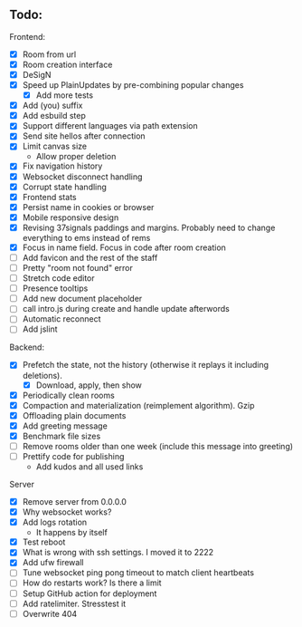## Todo:

Frontend:

- [x] Room from url
- [x] Room creation interface
- [x] DeSigN
- [x] Speed up PlainUpdates by pre-combining popular changes
    - [x] Add more tests
- [x] Add (you) suffix
- [x] Add esbuild step
- [x] Support different languages via path extension
- [x] Send site hellos after connection
- [x] Limit canvas size
    - Allow proper deletion
- [x] Fix navigation history
- [x] Websocket disconnect handling
- [x] Corrupt state handling
- [x] Frontend stats
- [x] Persist name in cookies or browser
- [x] Mobile responsive design
- [x] Revising 37signals paddings and margins. Probably need to change everything to ems instead of rems
- [x] Focus in name field. Focus in code after room creation
- [ ] Add favicon and the rest of the staff
- [ ] Pretty "room not found" error
- [ ] Stretch code editor
- [ ] Presence tooltips
- [ ] Add new document placeholder
- [ ] call intro.js during create and handle update afterwords
- [ ] Automatic reconnect
- [ ] Add jslint

Backend:

- [x] Prefetch the state, not the history (otherwise it replays it including deletions).
    - [x] Download, apply, then show
- [x] Periodically clean rooms
- [x] Compaction and materialization (reimplement algorithm). Gzip
- [x] Offloading plain documents
- [x] Add greeting message
- [x] Benchmark file sizes
- [ ] Remove rooms older than one week (include this message into greeting)
- [ ] Prettify code for publishing
    - Add kudos and all used links

Server

- [x] Remove server from 0.0.0.0
- [x] Why websocket works?
- [x] Add logs rotation
    - It happens by itself
- [x] Test reboot
- [x] What is wrong with ssh settings. I moved it to 2222
- [x] Add ufw firewall
- [ ] Tune websocket ping pong timeout to match client heartbeats
- [ ] How do restarts work? Is there a limit
- [ ] Setup GitHub action for deployment
- [ ] Add ratelimiter. Stresstest it
- [ ] Overwrite 404
